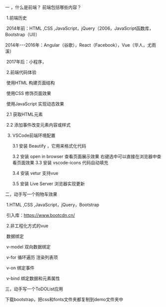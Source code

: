 一 ，什么是前端？ 前端包括哪些内容？

​	1.前端历史

​		2014年前：HTML ,CSS ,JavaScript，jQuery（2006，JavaScript函数库，Bootstrap（UI)）

​		2014年---2016年：Angular（谷歌），React（Facebook），Vue（华人，尤雨溪）

​		2017年后：小程序，

​	2.前端代码体验

​		使用HTML           构建页面结构

​		使用CSS              修饰页面效果

​		使用JavaScript     实现动态效果

​		2.1 获取HTML元素

​		2.2 添加事件改变元素内容或样式

 3. VSCode前端环境配置

    3.1 安装 Beautify ，它用来格式化代码

    3.2 安装 open in browser  查看页面展示效果 右键选中可以直接在浏览器中查看页面效果
    3.3 安装 vscode-icons  代码自动填充

    3.4 安装 vetur                    支持vue

    3.5 安装  Live Server         浏览器实现更新	

二，动手写一个购物车效果

​	1.HTML ,CSS ,JavaScript，jQuery，Bootstrap

​		引入库：https://www.bootcdn.cn/

​	2.非工程化方式的vue

​		数据绑定

​		v-model 双向数据绑定

​		v-for 循环遍历 渲染列表项

​		v-on 绑定事件

​		v-bind 绑定数据和元素属性



三，动手写一个ToDOList应用

下载bootstrap，把css和fonts文件夹都复制到demo文件夹中